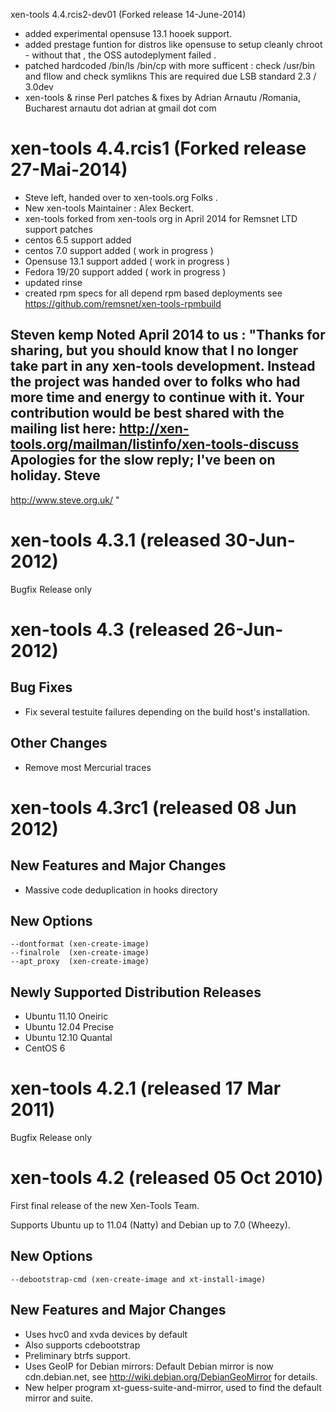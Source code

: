 xen-tools 4.4.rcis2-dev01 (Forked release  14-June-2014)
- added experimental opensuse 13.1 hooek support.
- added prestage funtion for distros like opensuse to setup cleanly chroot - without  that  , the OSS autodeplyment failed .
- patched hardcoded /bin/ls /bin/cp with more sufficent : check /usr/bin and fllow and check symlikns
  This are required due LSB standard 2.3 / 3.0dev
- xen-tools & rinse Perl patches & fixes by Adrian Arnautu /Romania, Bucharest   arnautu dot adrian at gmail dot com

xen-tools 4.4.rcis1 (Forked release  27-Mai-2014)
======================================
 - Steve left, handed over to xen-tools.org Folks .
 - New xen-tools Maintainer : Alex Beckert.
 - xen-tools forked from xen-tools org in April 2014 for Remsnet LTD support patches 
 - centos 6.5 support added
 - centos 7.0 support added ( work in progress )
 - Opensuse 13.1 support added ( work in progress )
 - Fedora 19/20 support added ( work in progress )
 - updated rinse 
 - created rpm specs  for all depend rpm based deployments see https://github.com/remsnet/xen-tools-rpmbuild 

 Steven kemp Noted April 2014 to us :
 "Thanks for sharing, but you should know that I no longer take
  part in any xen-tools development. Instead the project was
  handed over to folks who had more time and energy to continue  with it.
  Your contribution would be best shared with the mailing list here:
  http://xen-tools.org/mailman/listinfo/xen-tools-discuss
  Apologies for the slow reply; I've been on holiday.
  Steve
  -- 
  http://www.steve.org.uk/ "


xen-tools 4.3.1 (released 30-Jun-2012)
======================================

Bugfix Release only


xen-tools 4.3 (released 26-Jun-2012)
====================================

Bug Fixes
---------

* Fix several testuite failures depending on the build host's
  installation.

Other Changes
-------------

* Remove most Mercurial traces


xen-tools 4.3rc1 (released 08 Jun 2012)
=======================================

New Features and Major Changes
------------------------------

* Massive code deduplication in hooks directory

New Options
-----------

    --dontformat (xen-create-image)
    --finalrole  (xen-create-image)
    --apt_proxy  (xen-create-image)

Newly Supported Distribution Releases
-------------------------------------

* Ubuntu 11.10 Oneiric
* Ubuntu 12.04 Precise
* Ubuntu 12.10 Quantal
* CentOS 6


xen-tools 4.2.1 (released 17 Mar 2011)
======================================

Bugfix Release only


xen-tools 4.2 (released 05 Oct 2010)
====================================

First final release of the new Xen-Tools Team.

Supports Ubuntu up to 11.04 (Natty) and Debian up to 7.0 (Wheezy).


New Options
-----------

    --debootstrap-cmd (xen-create-image and xt-install-image)

New Features and Major Changes
------------------------------

* Uses hvc0 and xvda devices by default
* Also supports cdebootstrap
* Preliminary btrfs support.
* Uses GeoIP for Debian mirrors: Default Debian mirror is now
  cdn.debian.net, see http://wiki.debian.org/DebianGeoMirror for
  details.
* New helper program xt-guess-suite-and-mirror, used to find the
  default mirror and suite.
